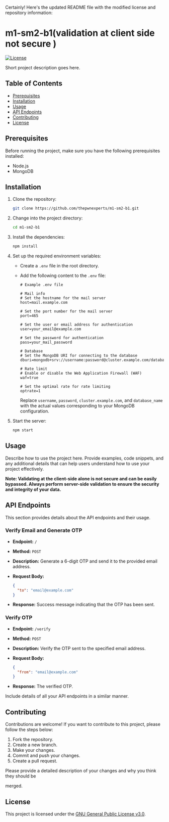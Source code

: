 Certainly! Here's the updated README file with the modified license and repository information:

# m1-sm2-b1(validation at client side not secure )

[![License](https://img.shields.io/badge/license-GPL--3.0-blue.svg)](LICENSE)

Short project description goes here.

## Table of Contents

- [Prerequisites](#prerequisites)
- [Installation](#installation)
- [Usage](#usage)
- [API Endpoints](#api-endpoints)
- [Contributing](#contributing)
- [License](#license)

## Prerequisites

Before running the project, make sure you have the following prerequisites installed:

- Node.js
- MongoDB

## Installation

1. Clone the repository:

   ```bash
   git clone https://github.com/thepwnexperts/m1-sm2-b1.git
   ```

2. Change into the project directory:

   ```bash
   cd m1-sm2-b1
   ```

3. Install the dependencies:

   ```bash
   npm install
   ```

4. Set up the required environment variables:

   - Create a `.env` file in the root directory.
   - Add the following content to the `.env` file:

     ```dotenv
     # Example .env file

     # Mail info
     # Set the hostname for the mail server
     host=mail.example.com

     # Set the port number for the mail server
     port=465

     # Set the user or email address for authentication
     user=your_email@example.com

     # Set the password for authentication
     pass=your_mail_password

     # Database
     # Set the MongoDB URI for connecting to the database
     dburi=mongodb+srv://username:password@cluster.example.com/database_name

     # Rate limit
     # Enable or disable the Web Application Firewall (WAF)
     waf=true

     # Set the optimal rate for rate limiting
     optrate=1
     ```

     Replace `username`, `password`, `cluster.example.com`, and `database_name` with the actual values corresponding to your MongoDB configuration.

5. Start the server:

   ```bash
   npm start
   ```

## Usage

Describe how to use the project here. Provide examples, code snippets, and any additional details that can help users understand how to use your project effectively.

**Note: Validating at the client-side alone is not secure and can be easily bypassed. Always perform server-side validation to ensure the security and integrity of your data.**

## API Endpoints

This section provides details about the API endpoints and their usage.

### Verify Email and Generate OTP

- **Endpoint:** `/`
- **Method:** `POST`
- **Description:** Generate a 6-digit OTP and send it to the provided email address.
- **Request Body:**

  ```json
  {
    "to": "email@example.com"
  }
  ```

- **Response:** Success message indicating that the OTP has been sent.

### Verify OTP

- **Endpoint:** `/verify`
- **Method:** `POST`
- **Description:** Verify the OTP sent to the specified email address.
- **Request Body:**

  ```json
  {
    "from": "email@example.com"
  }
  ```

- **Response:** The verified OTP.

Include details of all your API endpoints in a similar manner.

## Contributing

Contributions are welcome! If you want to contribute to this project, please follow the steps below:

1. Fork the repository.
2. Create a new branch.
3. Make your changes.
4. Commit and push your changes.
5. Create a pull request.

Please provide a detailed description of your changes and why you think they should be

 merged.

## License

This project is licensed under the [GNU General Public License v3.0](LICENSE).
```
